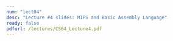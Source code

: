 ```yaml
---
num: "lect04"
desc: "Lecture #4 slides: MIPS and Basic Assembly Language"
ready: false
pdfurl: /lectures/CS64_Lecture4.pdf
---
```


